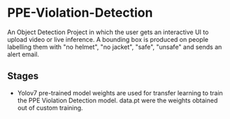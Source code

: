 # PPE-Violation-Detection

An Object Detection Project in which the user gets an interactive UI to upload video or live inference. A bounding box is produced on people labelling them with "no helmet", "no jacket", "safe", "unsafe" and sends an alert email. 

## Stages

- Yolov7 pre-trained model weights are used for transfer learning to train the PPE Violation Detection model. data.pt were the weights obtained out of custom training.
